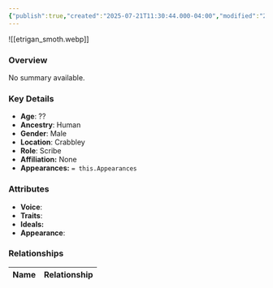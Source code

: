 ```yaml
---
{"publish":true,"created":"2025-07-21T11:30:44.000-04:00","modified":"2025-08-14T15:06:38.489-04:00","published":"2025-08-14T15:06:38.489-04:00","cssclasses":"","Age":"??","Ancestry":"Human","Gender":"Male","Location":["Crabbley"],"Role":["Scribe"],"Affiliation":["None"],"Appearances":[]}
---
```



![[etrigan_smoth.webp]]

### Overview
No summary available.

### Key Details
- **Age**: ??
- **Ancestry**: Human
- **Gender**: Male
- **Location**: Crabbley
- **Role**: Scribe
- **Affiliation:** None
- **Appearances:** `= this.Appearances`

### Attributes
- **Voice**: 
- **Traits**: 
- **Ideals:** 
- **Appearance**:

### Relationships

| Name  | Relationship |
| ----- | ------------ |
